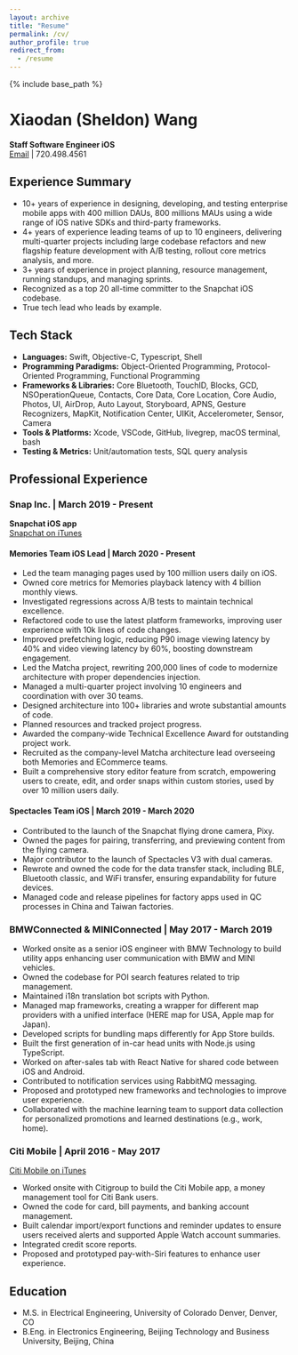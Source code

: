 ```yaml
---
layout: archive
title: "Resume"
permalink: /cv/
author_profile: true
redirect_from:
  - /resume
---
```


{% include base_path %}

# Xiaodan (Sheldon) Wang

**Staff Software Engineer iOS**  
[Email](mailto:sheldon.wang7@yahoo.com) | 720.498.4561

## Experience Summary
- 10+ years of experience in designing, developing, and testing enterprise mobile apps with 400 million DAUs, 800 millions MAUs using a wide range of iOS native SDKs and third-party frameworks.
- 4+ years of experience leading teams of up to 10 engineers, delivering multi-quarter projects including large codebase refactors and new flagship feature development with A/B testing, rollout core metrics analysis, and more.
- 3+ years of experience in project planning, resource management, running standups, and managing sprints.
- Recognized as a top 20 all-time committer to the Snapchat iOS codebase.
- True tech lead who leads by example.

## Tech Stack
- **Languages:** Swift, Objective-C, Typescript, Shell
- **Programming Paradigms:** Object-Oriented Programming, Protocol-Oriented Programming, Functional Programming
- **Frameworks & Libraries:** Core Bluetooth, TouchID, Blocks, GCD, NSOperationQueue, Contacts, Core Data, Core Location, Core Audio, Photos, UI, AirDrop, Auto Layout, Storyboard, APNS, Gesture Recognizers, MapKit, Notification Center, UIKit, Accelerometer, Sensor, Camera
- **Tools & Platforms:** Xcode, VSCode, GitHub, livegrep, macOS terminal, bash
- **Testing & Metrics:** Unit/automation tests, SQL query analysis

## Professional Experience

### Snap Inc. | March 2019 - Present
**Snapchat iOS app**  
[Snapchat on iTunes](https://apps.apple.com/us/app/snapchat/id447188370)

#### Memories Team iOS Lead | March 2020 - Present
- Led the team managing pages used by 100 million users daily on iOS.
- Owned core metrics for Memories playback latency with 4 billion monthly views.
- Investigated regressions across A/B tests to maintain technical excellence.
- Refactored code to use the latest platform frameworks, improving user experience with 10k lines of code changes.
- Improved prefetching logic, reducing P90 image viewing latency by 40% and video viewing latency by 60%, boosting downstream engagement.
- Led the Matcha project, rewriting 200,000 lines of code to modernize architecture with proper dependencies injection.
- Managed a multi-quarter project involving 10 engineers and coordination with over 30 teams.
- Designed architecture into 100+ libraries and wrote substantial amounts of code.
- Planned resources and tracked project progress.
- Awarded the company-wide Technical Excellence Award for outstanding project work.
- Recruited as the company-level Matcha architecture lead overseeing both Memories and ECommerce teams.
- Built a comprehensive story editor feature from scratch, empowering users to create, edit, and order snaps within custom stories, used by over 10 million users daily.

#### Spectacles Team iOS | March 2019 - March 2020
- Contributed to the launch of the Snapchat flying drone camera, Pixy.
- Owned the pages for pairing, transferring, and previewing content from the flying camera.
- Major contributor to the launch of Spectacles V3 with dual cameras.
- Rewrote and owned the code for the data transfer stack, including BLE, Bluetooth classic, and WiFi transfer, ensuring expandability for future devices.
- Managed code and release pipelines for factory apps used in QC processes in China and Taiwan factories.

### BMWConnected & MINIConnected | May 2017 - March 2019
- Worked onsite as a senior iOS engineer with BMW Technology to build utility apps enhancing user communication with BMW and MINI vehicles.
- Owned the codebase for POI search features related to trip management.
- Maintained i18n translation bot scripts with Python.
- Managed map frameworks, creating a wrapper for different map providers with a unified interface (HERE map for USA, Apple map for Japan).
- Developed scripts for bundling maps differently for App Store builds.
- Built the first generation of in-car head units with Node.js using TypeScript.
- Worked on after-sales tab with React Native for shared code between iOS and Android.
- Contributed to notification services using RabbitMQ messaging.
- Proposed and prototyped new frameworks and technologies to improve user experience.
- Collaborated with the machine learning team to support data collection for personalized promotions and learned destinations (e.g., work, home).

### Citi Mobile | April 2016 - May 2017
[Citi Mobile on iTunes](https://itunes.apple.com/us/app/citi-mobile/id301724680?%252520mt=8)
- Worked onsite with Citigroup to build the Citi Mobile app, a money management tool for Citi Bank users.
- Owned the code for card, bill payments, and banking account management.
- Built calendar import/export functions and reminder updates to ensure users received alerts and supported Apple Watch account summaries.
- Integrated credit score reports.
- Proposed and prototyped pay-with-Siri features to enhance user experience.

## Education
- M.S. in Electrical Engineering, University of Colorado Denver, Denver, CO
- B.Eng. in Electronics Engineering, Beijing Technology and Business University, Beijing, China

